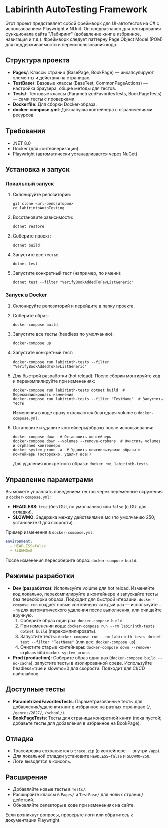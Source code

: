 # Labirinth AutoTesting Framework

Этот проект представляет собой фреймворк для UI-автотестов на C# с использованием Playwright и NUnit. Он предназначен для тестирования функционала сайта "Лабиринт" (добавление книг в избранное, навигация и т.д.). Фреймворк следует паттерну Page Object Model (POM) для поддерживаемости и переиспользования кода.

## Структура проекта
- **Pages/**: Классы страниц (BasePage, BookPage) — инкапсулируют элементы и действия на страницах.
- **TestBase/**: Базовые классы (BaseTest, CommonPageActions) — настройка браузера, общие методы для тестов.
- **Tests/**: Тестовые классы (ParametrizedFavoritesTests, BookPageTests) — сами тесты с проверками.
- **Dockerfile**: Для сборки Docker-образа.
- **docker-compose.yml**: Для запуска контейнера с ограничениями ресурсов.

## Требования
- .NET 8.0
- Docker (для контейнеризации)
- Playwright (автоматически устанавливается через NuGet)

## Установка и запуск

### Локальный запуск
1. Склонируйте репозиторий:
   ```
   git clone <url-репозитория>
   cd labirinthAutoTesting
   ```

2. Восстановите зависимости:
   ```
   dotnet restore
   ```

3. Соберите проект:
   ```
   dotnet build
   ```

4. Запустите все тесты:
   ```
   dotnet test
   ```

5. Запустите конкретный тест (например, по имени):
   ```
   dotnet test --filter "VerifyBookAddedToFavListGeneric"
   ```

### Запуск в Docker
1. Склонируйте репозиторий и перейдите в папку проекта.

2. Соберите образ:
   ```
   docker-compose build
   ```

3. Запустите все тесты (headless по умолчанию):
   ```
   docker-compose up
   ```

4. Запустите конкретный тест:
   ```
   docker-compose run labirinth-tests --filter "VerifyBookAddedToFavListGeneric"
   ```

5. Для быстрой разработки (hot reload): После сборки монтируйте код и перекомпилируйте при изменениях:
   ```
   docker-compose run labirinth-tests dotnet build  # Перекомпилировать изменения
   docker-compose run labirinth-tests --filter "TestName"  # Запустить тесты
   ```
   Изменения в коде сразу отражаются благодаря volume в `docker-compose.yml`.

6. Остановите и удалите контейнеры/образы после использования:
   ```
   docker-compose down  # Остановить контейнеры
   docker-compose down --volumes --remove-orphans  # Очистить volumes и orphaned контейнеры
   docker system prune -a  # Удалить неиспользуемые образы и контейнеры (осторожно, удалит все!)
   ```
   Для удаления конкретного образа: `docker rmi labirinth-tests`.

## Управление параметрами
Вы можете управлять поведением тестов через переменные окружения в `docker-compose.yml`:
- **HEADLESS**: `true` (без GUI, по умолчанию) или `false` (с GUI для отладки).
- **SLOWMO**: Задержка между действиями в мс (по умолчанию 250; установите 0 для скорости).

Пример изменения в `docker-compose.yml`:
```yaml
environment:
  - HEADLESS=false
  - SLOWMO=0
```

После изменения пересоберите образ: `docker-compose build`.

## Режимы разработки
- **Dev (разработка)**: Используйте volume для hot reload. Изменяйте код локально, перекомпилируйте в контейнере и запускайте тесты без пересборки образа. Подходит для быстрой итерации. `docker-compose run` создаёт новые контейнеры каждый раз — используйте `--rm` для автоматического удаления после выполнения, или очищайте вручную.
  1. Соберите образ один раз: `docker-compose build`.
  2. При изменении кода: `docker-compose run --rm labirinth-tests dotnet build` (перекомпилировать).
  3. Запустите тесты: `docker-compose run --rm labirinth-tests dotnet test --filter "TestName"` (или все: `docker-compose up`).
  4. Очистите старые контейнеры: `docker-compose down --remove-orphans` или `docker system prune`.
- **Prod (production)**: Соберите образ один раз (`docker-compose build --no-cache`), запустите тесты в изолированной среде. Используйте headless=true и slowmo=0 для скорости. Подходит для CI/CD пайплайнов.

## Доступные тесты
- **ParametrizedFavoritesTests**: Параметризованные тесты для добавления/удаления книг в избранное на разных страницах (`/`, `/genres/2827/`, `/school/`).
- **BookPageTests**: Тесты для страницы конкретной книги (пока пустой; добавьте тесты для добавления в избранное на BookPage).

## Отладка
- Трассировка сохраняется в `trace.zip` (в контейнере — внутри `/app`).
- Для локальной отладки установите `HEADLESS=false` и `SLOWMO=250`.
- Логи выводятся в консоль.

## Расширение
- Добавляйте новые тесты в `Tests/`.
- Расширяйте классы в `Pages/` и `TestBase/` для новых страниц/действий.
- Обновляйте селекторы в коде при изменениях на сайте.

Если возникнут вопросы, проверьте логи или обратитесь к документации Playwright.